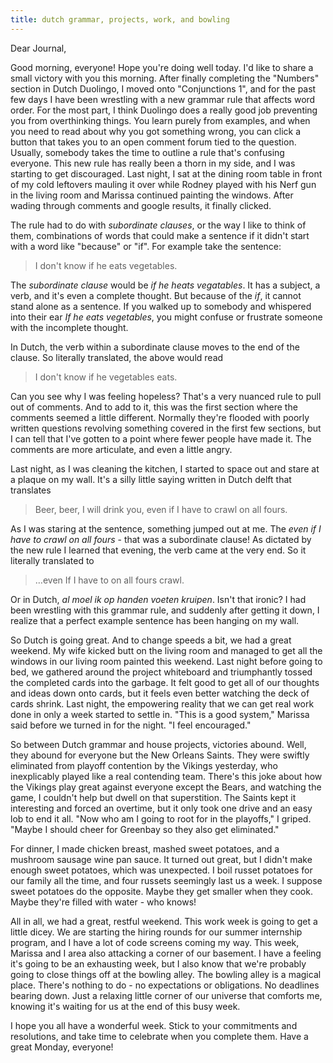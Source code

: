 ```yaml
---
title: dutch grammar, projects, work, and bowling
---
```


Dear Journal,

Good morning, everyone! Hope you're doing well today. I'd like to share
a small victory with you this morning. After finally completing the
"Numbers" section in Dutch Duolingo, I moved onto "Conjunctions 1", and
for the past few days I have been wrestling with a new grammar rule that
affects word order. For the most part, I think Duolingo does a really
good job preventing you from overthinking things. You learn purely from
examples, and when you need to read about why you got something wrong,
you can click a button that takes you to an open comment forum tied to
the question. Usually, somebody takes the time to outline a rule that's
confusing everyone. This new rule has really been a thorn in my side,
and I was starting to get discouraged. Last night, I sat at the dining
room table in front of my cold leftovers mauling it over while Rodney
played with his Nerf gun in the living room and Marissa continued
painting the windows. After wading through comments and google results,
it finally clicked.

The rule had to do with *subordinate clauses*, or the way I like to
think of them, combinations of words that could make a sentence if it
didn't start with a word like "because" or "if". For example take the
sentence:

> I don't know if he eats vegetables.

The *subordinate clause* would be *if he heats vegatables*. It has a
subject, a verb, and it's even a complete thought. But because of the
*if*, it cannot stand alone as a sentence. If you walked up to somebody
and whispered into their ear *If he eats vegetables*, you might confuse
or frustrate someone with the incomplete thought.

In Dutch, the verb within a subordinate clause moves to the end of the
clause. So literally translated, the above would read

> I don't know if he vegetables eats.

Can you see why I was feeling hopeless? That's a very nuanced rule to
pull out of comments. And to add to it, this was the first section where
the comments seemed a little different. Normally they're flooded with
poorly written questions revolving something covered in the first few
sections, but I can tell that I've gotten to a point where fewer people
have made it. The comments are more articulate, and even a little angry.

Last night, as I was cleaning the kitchen, I started to space out and
stare at a plaque on my wall. It's a silly little saying written in
Dutch delft that translates

> Beer, beer, I will drink you, even if I have to crawl on all fours.

As I was staring at the sentence, something jumped out at me. The *even
if I have to crawl on all fours* - that was a subordinate clause! As
dictated by the new rule I learned that evening, the verb came at the
very end. So it literally translated to

> …even If I have to on all fours crawl.

Or in Dutch, *al moel ik op handen voeten kruipen*. Isn't that ironic? I
had been wrestling with this grammar rule, and suddenly after getting it
down, I realize that a perfect example sentence has been hanging on my
wall.

So Dutch is going great. And to change speeds a bit, we had a great
weekend. My wife kicked butt on the living room and managed to get all
the windows in our living room painted this weekend. Last night before
going to bed, we gathered around the project whiteboard and triumphantly
tossed the completed cards into the garbage. It felt good to get all of
our thoughts and ideas down onto cards, but it feels even better
watching the deck of cards shrink. Last night, the empowering reality
that we can get real work done in only a week started to settle in.
"This is a good system," Marissa said before we turned in for the night.
"I feel encouraged."

So between Dutch grammar and house projects, victories abound. Well,
they abound for everyone but the New Orleans Saints. They were swiftly
eliminated from playoff contention by the Vikings yesterday, who
inexplicably played like a real contending team. There's this joke about
how the Vikings play great against everyone except the Bears, and
watching the game, I couldn't help but dwell on that superstition. The
Saints kept it interesting and forced an overtime, but it only took one
drive and an easy lob to end it all. "Now who am I going to root for in
the playoffs," I griped. "Maybe I should cheer for Greenbay so they also
get eliminated."

For dinner, I made chicken breast, mashed sweet potatoes, and a mushroom
sausage wine pan sauce. It turned out great, but I didn't make enough
sweet potatoes, which was unexpected. I boil russet potatoes for our
family all the time, and four russets seemingly last us a week. I
suppose sweet potatoes do the opposite. Maybe they get smaller when they
cook. Maybe they're filled with water - who knows!

All in all, we had a great, restful weekend. This work week is going to
get a little dicey. We are starting the hiring rounds for our summer
internship program, and I have a lot of code screens coming my way. This
week, Marissa and I area also attacking a corner of our basement. I have
a feeling it's going to be an exhausting week, but I also know that
we're probably going to close things off at the bowling alley. The
bowling alley is a magical place. There's nothing to do - no
expectations or obligations. No deadlines bearing down. Just a relaxing
little corner of our universe that comforts me, knowing it's waiting for
us at the end of this busy week.

I hope you all have a wonderful week. Stick to your commitments and
resolutions, and take time to celebrate when you complete them. Have a
great Monday, everyone!

